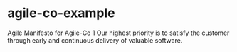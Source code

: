 # agile-co-example
Agile Manifesto for Agile-Co
1 Our highest priority is to satisfy the customer through early and continuous delivery of valuable software.

